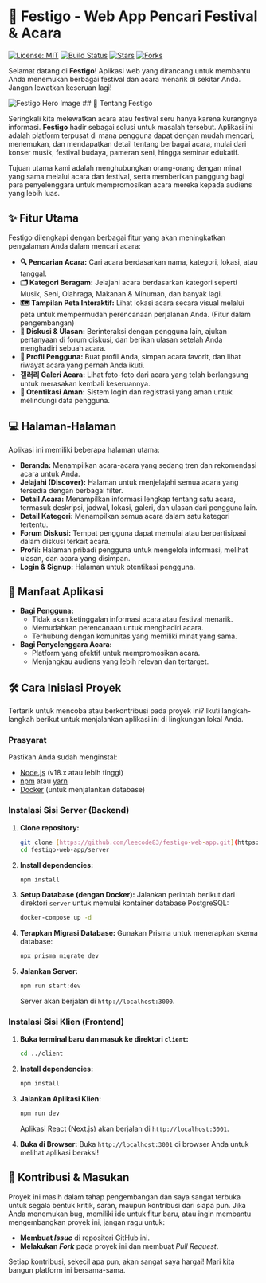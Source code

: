 # 🎉 Festigo - Web App Pencari Festival & Acara

[![License: MIT](https://img.shields.io/badge/License-MIT-yellow.svg)](https://opensource.org/licenses/MIT)
[![Build Status](https://img.shields.io/badge/build-passing-brightgreen.svg)](https://github.com/leecode83/festigo-web-app)
[![Stars](https://img.shields.io/github/stars/leecode83/festigo-web-app.svg)](https://github.com/leecode83/festigo-web-app/stargazers)
[![Forks](https://img.shields.io/github/forks/leecode83/festigo-web-app.svg)](https://github.com/leecode83/festigo-web-app/network/members)

Selamat datang di **Festigo**! Aplikasi web yang dirancang untuk membantu Anda menemukan berbagai festival dan acara menarik di sekitar Anda. Jangan lewatkan keseruan lagi!

![Festigo Hero Image](https://i.imgur.com/your-hero-image.png)  ## 📖 Tentang Festigo

Seringkali kita melewatkan acara atau festival seru hanya karena kurangnya informasi. **Festigo** hadir sebagai solusi untuk masalah tersebut. Aplikasi ini adalah platform terpusat di mana pengguna dapat dengan mudah mencari, menemukan, dan mendapatkan detail tentang berbagai acara, mulai dari konser musik, festival budaya, pameran seni, hingga seminar edukatif.

Tujuan utama kami adalah menghubungkan orang-orang dengan minat yang sama melalui acara dan festival, serta memberikan panggung bagi para penyelenggara untuk mempromosikan acara mereka kepada audiens yang lebih luas.

## ✨ Fitur Utama

Festigo dilengkapi dengan berbagai fitur yang akan meningkatkan pengalaman Anda dalam mencari acara:

* **🔍 Pencarian Acara:** Cari acara berdasarkan nama, kategori, lokasi, atau tanggal.
* **🗂️ Kategori Beragam:** Jelajahi acara berdasarkan kategori seperti Musik, Seni, Olahraga, Makanan & Minuman, dan banyak lagi.
* **🗺️ Tampilan Peta Interaktif:** Lihat lokasi acara secara visual melalui peta untuk mempermudah perencanaan perjalanan Anda. (Fitur dalam pengembangan)
* **💬 Diskusi & Ulasan:** Berinteraksi dengan pengguna lain, ajukan pertanyaan di forum diskusi, dan berikan ulasan setelah Anda menghadiri sebuah acara.
* **👤 Profil Pengguna:** Buat profil Anda, simpan acara favorit, dan lihat riwayat acara yang pernah Anda ikuti.
* **갤러리 Galeri Acara:** Lihat foto-foto dari acara yang telah berlangsung untuk merasakan kembali keseruannya.
* **🔐 Otentikasi Aman:** Sistem login dan registrasi yang aman untuk melindungi data pengguna.

## 💻 Halaman-Halaman

Aplikasi ini memiliki beberapa halaman utama:

* **Beranda:** Menampilkan acara-acara yang sedang tren dan rekomendasi acara untuk Anda.
* **Jelajahi (Discover):** Halaman untuk menjelajahi semua acara yang tersedia dengan berbagai filter.
* **Detail Acara:** Menampilkan informasi lengkap tentang satu acara, termasuk deskripsi, jadwal, lokasi, galeri, dan ulasan dari pengguna lain.
* **Detail Kategori:** Menampilkan semua acara dalam satu kategori tertentu.
* **Forum Diskusi:** Tempat pengguna dapat memulai atau berpartisipasi dalam diskusi terkait acara.
* **Profil:** Halaman pribadi pengguna untuk mengelola informasi, melihat ulasan, dan acara yang disimpan.
* **Login & Signup:** Halaman untuk otentikasi pengguna.

## 🚀 Manfaat Aplikasi

* **Bagi Pengguna:**
    * Tidak akan ketinggalan informasi acara atau festival menarik.
    * Memudahkan perencanaan untuk menghadiri acara.
    * Terhubung dengan komunitas yang memiliki minat yang sama.
* **Bagi Penyelenggara Acara:**
    * Platform yang efektif untuk mempromosikan acara.
    * Menjangkau audiens yang lebih relevan dan tertarget.

## 🛠️ Cara Inisiasi Proyek

Tertarik untuk mencoba atau berkontribusi pada proyek ini? Ikuti langkah-langkah berikut untuk menjalankan aplikasi ini di lingkungan lokal Anda.

### Prasyarat

Pastikan Anda sudah menginstal:
* [Node.js](https://nodejs.org/) (v18.x atau lebih tinggi)
* [npm](https://www.npmjs.com/) atau [yarn](https://yarnpkg.com/)
* [Docker](https://www.docker.com/) (untuk menjalankan database)

### Instalasi Sisi Server (Backend)

1.  **Clone repository:**
    ```bash
    git clone [https://github.com/leecode83/festigo-web-app.git](https://github.com/leecode83/festigo-web-app.git)
    cd festigo-web-app/server
    ```

2.  **Install dependencies:**
    ```bash
    npm install
    ```

3.  **Setup Database (dengan Docker):**
    Jalankan perintah berikut dari direktori `server` untuk memulai kontainer database PostgreSQL:
    ```bash
    docker-compose up -d
    ```

4.  **Terapkan Migrasi Database:**
    Gunakan Prisma untuk menerapkan skema database:
    ```bash
    npx prisma migrate dev
    ```

5.  **Jalankan Server:**
    ```bash
    npm run start:dev
    ```
    Server akan berjalan di `http://localhost:3000`.

### Instalasi Sisi Klien (Frontend)

1.  **Buka terminal baru dan masuk ke direktori `client`:**
    ```bash
    cd ../client
    ```

2.  **Install dependencies:**
    ```bash
    npm install
    ```

3.  **Jalankan Aplikasi Klien:**
    ```bash
    npm run dev
    ```
    Aplikasi React (Next.js) akan berjalan di `http://localhost:3001`.

4.  **Buka di Browser:**
    Buka `http://localhost:3001` di browser Anda untuk melihat aplikasi beraksi!

## 🙌 Kontribusi & Masukan

Proyek ini masih dalam tahap pengembangan dan saya sangat terbuka untuk segala bentuk kritik, saran, maupun kontribusi dari siapa pun. Jika Anda menemukan bug, memiliki ide untuk fitur baru, atau ingin membantu mengembangkan proyek ini, jangan ragu untuk:

* **Membuat *Issue*** di repositori GitHub ini.
* **Melakukan *Fork*** pada proyek ini dan membuat *Pull Request*.

Setiap kontribusi, sekecil apa pun, akan sangat saya hargai! Mari kita bangun platform ini bersama-sama.